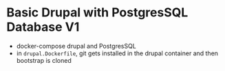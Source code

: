 # Basic Drupal with PostgresSQL Database V1
* docker-compose drupal and PostgresSQL
* in `drupal.Dockerfile`, git gets installed in the drupal container and then bootstrap is cloned